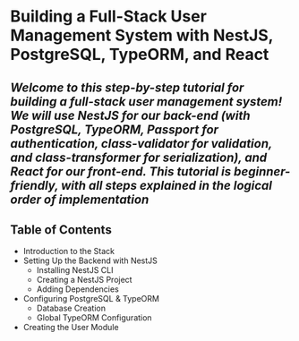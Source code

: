 # Building a Full-Stack User Management System with NestJS, PostgreSQL, TypeORM, and React

## _Welcome to this step-by-step tutorial for building a full-stack user management system! We will use NestJS for our back-end (with PostgreSQL, TypeORM, Passport for authentication, class-validator for validation, and class-transformer for serialization), and React for our front-end. This tutorial is beginner-friendly, with all steps explained in the logical order of implementation_

## Table of Contents

* Introduction to the Stack
* Setting Up the Backend with NestJS
    - Installing NestJS CLI
    - Creating a NestJS Project
    - Adding Dependencies
* Configuring PostgreSQL & TypeORM
    - Database Creation
    - Global TypeORM Configuration
* Creating the User Module